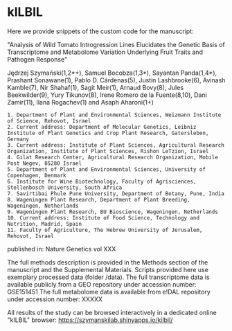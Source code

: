 # kILBIL

Here we provide snippets of the custom code for the manuscript:

"Analysis of Wild Tomato Introgression Lines Elucidates the Genetic Basis of Transcriptome and Metabolome Variation Underlying Fruit Traits and Pathogen Response"

Jędrzej Szymański(1,2*+), Samuel Bocobza(1,3*), Sayantan Panda(1,4*), Prashant Sonawane(1), Pablo D. Cárdenas(5), Justin Lashbrooke(6), Avinash Kamble(7), Nir Shahaf(1), Sagit Meir(1), Arnaud Bovy(8), Jules Beekwilder(9), Yury Tikunov(8), Irene Romero de la Fuente(8,10), Dani Zamir(11), Ilana Rogachev(1) and Asaph Aharoni(1+)

    1. Department of Plant and Environmental Sciences, Weizmann Institute of Science, Rehovot, Israel
    2. Current address: Department of Molecular Genetics, Leibniz Institute of Plant Genetics and Crop Plant Research, Gatersleben, Germany
    3. Current address: Institute of Plant Sciences, Agricultural Research Organization, Institute of Plant Sciences, Rishon LeTzion, Israel
    4. Gilat Research Center, Agricultural Research Organization, Mobile Post Negev, 85280 Israel
    5. Department of Plant and Environmental Sciences, University of Copenhagen, Denmark
    6. Institute for Wine Biotechnology, Faculty of Agrisciences, Stellenbosch University, South Africa
    7. Savirtibai Phule Pune University, Department of Botany, Pune, India
    8. Wageningen Plant Research, Department of Plant Breeding, Wageningen, Netherlands
    9. Wageningen Plant Research, BU Bioscience, Wageningen, Netherlands
    10. Current address: Institute of Food Science, Technology and Nutrition, Madrid, Spain
    11. Faculty of Agriculture, The Hebrew University of Jerusalem, Rehovot, Israel

published in: Nature Genetics vol XXX

The full methods description is provided in the Methods section of the manuscript and the Supplemental Materials. 
Scripts provided here use exemplary processed data (folder /data).
The full transcriptome data is available publicly from a GEO repository under accession number: GSE151451
The full metabolome data is available from e!DAL repository under accession number: XXXXX

All results of the study can be browsed interactively in a dedicated online "kILBIL" browser: https://szymanskilab.shinyapps.io/kilbil/


